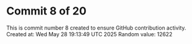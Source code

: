 # Commit 8 of 20

This is commit number 8 created to ensure GitHub contribution activity.
Created at: Wed May 28 19:13:49 UTC 2025
Random value: 12622
